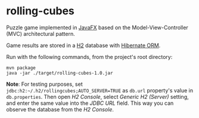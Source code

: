 rolling-cubes
=============

Puzzle game implemented in [JavaFX](https://openjfx.io/) based on the Model-View-Controller (MVC) architectural pattern.

Game results are stored in a [H2](https://www.h2database.com/) database with [Hibernate ORM](https://hibernate.org/orm/).

Run with the following commands, from the project's root directory:

```
mvn package
java -jar ./target/rolling-cubes-1.0.jar
```

**Note**:
For testing purposes, set `jdbc:h2:~/.h2/rollingcubes;AUTO_SERVER=TRUE` as `db.url` property's value in `db.properties`. Then open _H2 Console_, select _Generic H2 (Server)_ setting, and enter the same value into the _JDBC URL_ field. This way you can observe the database from the _H2 Console_.
